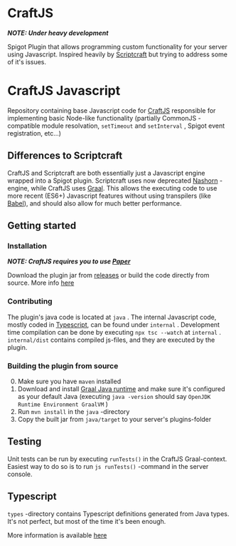 # CraftJS

***NOTE: Under heavy development***

Spigot Plugin that allows programming custom functionality for your server using Javascript. Inspired heavily by [Scriptcraft](https://github.com/walterhiggins/ScriptCraft) but trying to address some of it's issues.

# CraftJS Javascript

Repository containing base Javascript code for [CraftJS](https://github.com/Ap3teus/craftjs) responsible for implementing basic Node-like functionality (partially CommonJS -compatible module resolvation, `setTimeout` and `setInterval` , Spigot event registration, etc...)

## Differences to Scriptcraft

CraftJS and Scriptcraft are both essentially just a Javascript engine wrapped into a Spigot plugin. Scriptcraft uses now deprecated [Nashorn](https://openjdk.java.net/projects/nashorn/) -engine, while CraftJS uses [Graal](https://www.graalvm.org/docs/reference-manual/languages/js/). This allows the executing code to use more recent (ES6+) Javascript features without using transpilers (like [Babel](https://babeljs.io)), and should also allow for much better performance.

## Getting started

### Installation

***NOTE: CraftJS requires you to use [Paper](https://papermc.io)***

Download the plugin jar from [releases](https://github.com/Ap3teus/craftjs/releases) or build the code directly from source. More info [here](./docs/Getting%20Started.md)

### Contributing

The plugin's java code is located at `java` . The internal Javascript code, mostly coded in [Typescript](https://www.typescriptlang.org), can be found under `internal` . Development time compilation can be done by executing `npx tsc --watch` at `internal` . `internal/dist` contains compiled js-files, and they are executed by the plugin.

### Building the plugin from source

0. Make sure you have `maven` installed
1. Download and install [Graal Java runtime](https://www.graalvm.org/downloads) and make sure it's configured as your default Java (executing `java -version` should say `OpenJDK Runtime Environment GraalVM` )
2. Run `mvn install` in the `java` -directory
3. Copy the built jar from `java/target` to your server's plugins-folder

## Testing

Unit tests can be run by executing `runTests()` in the CraftJS Graal-context. Easiest way to do so is to run `js runTests()` -command in the server console.

## Typescript

`types` -directory contains Typescript definitions generated from Java types. It's not perfect, but most of the time it's been enough.

More information is available [here](./docs/Typescript.md)
